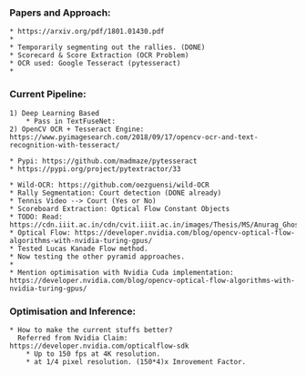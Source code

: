 ### Papers and Approach:
    * https://arxiv.org/pdf/1801.01430.pdf
    *
    * Temporarily segmenting out the rallies. (DONE)
    * Scorecard & Score Extraction (OCR Problem)
    * OCR used: Google Tesseract (pytesseract)
    *

### Current Pipeline:
    1) Deep Learning Based
        * Pass in TextFuseNet:
    2) OpenCV OCR + Tesseract Engine: https://www.pyimagesearch.com/2018/09/17/opencv-ocr-and-text-recognition-with-tesseract/

    * Pypi: https://github.com/madmaze/pytesseract
    * https://pypi.org/project/pytextractor/33

    * Wild-OCR: https://github.com/oezguensi/wild-OCR
    * Rally Segmentation: Court detection (DONE already)
    * Tennis Video --> Court (Yes or No)
    * Scoreboard Extraction: Optical Flow Constant Objects
    * TODO: Read: https://cdn.iiit.ac.in/cdn/cvit.iiit.ac.in/images/Thesis/MS/Anurag_Ghosh/Anurag_MS_Thesis.pdf
    * Optical Flow: https://developer.nvidia.com/blog/opencv-optical-flow-algorithms-with-nvidia-turing-gpus/
    * Tested Lucas Kanade Flow method.
    * Now testing the other pyramid approaches.
    *
    * Mention optimisation with Nvidia Cuda implementation: https://developer.nvidia.com/blog/opencv-optical-flow-algorithms-with-nvidia-turing-gpus/


### Optimisation and Inference:
    * How to make the current stuffs better?
      Referred from Nvidia Claim: https://developer.nvidia.com/opticalflow-sdk
        * Up to 150 fps at 4K resolution.
        * at 1/4 pixel resolution. (150*4)x Imrovement Factor.
